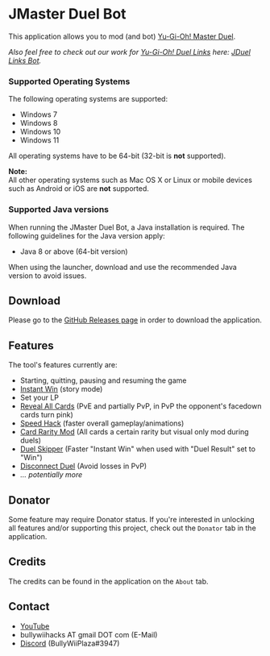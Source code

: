 # JMaster Duel Bot

This application allows you to mod (and bot) [Yu-Gi-Oh! Master Duel](https://store.steampowered.com/app/1449850/YuGiOh_Master_Duel).

*Also feel free to check out our work for [Yu-Gi-Oh! Duel Links](https://store.steampowered.com/app/601510/YuGiOh_Duel_Links) here: [JDuel Links Bot](../../../JDuel-Links-Bot).*

### Supported Operating Systems
The following operating systems are supported:
* Windows 7
* Windows 8
* Windows 10
* Windows 11

All operating systems have to be 64-bit (32-bit is **not** supported).

**Note:**  
All other operating systems such as Mac OS X or Linux or mobile devices such as Android or iOS are **not** supported.

### Supported Java versions
When running the JMaster Duel Bot, a Java installation is required. The following guidelines for the Java version apply:
* Java 8 or above (64-bit version)  

When using the launcher, download and use the recommended Java version to avoid issues.

## Download
Please go to the [GitHub Releases page](../../releases/latest) in order to download the application.

## Features
The tool's features currently are:
- Starting, quitting, pausing and resuming the game
- [Instant Win](https://www.youtube.com/watch?v=7_rI8beVxaM) (story mode)
- Set your LP
- [Reveal All Cards](https://www.youtube.com/watch?v=AK-TBbZb8gc) (PvE and partially PvP, in PvP the opponent's facedown cards turn pink)
- [Speed Hack](https://www.youtube.com/watch?v=88L3He5ybjM) (faster overall gameplay/animations)
- [Card Rarity Mod](https://www.youtube.com/watch?v=d24A0XXhGMk) (All cards a certain rarity but visual only mod during duels)
- [Duel Skipper](https://www.youtube.com/watch?v=34L1Rf_eAB0) (Faster "Instant Win" when used with "Duel Result" set to "Win")
- [Disconnect Duel](https://www.youtube.com/watch?v=ynMg10qTHbo) (Avoid losses in PvP)
- *... potentially more*

## Donator
Some feature may require Donator status. If you're interested in unlocking all features and/or supporting this project, check out the `Donator` tab in the application.

## Credits
The credits can be found in the application on the `About` tab.

## Contact

- [YouTube](https://www.youtube.com/user/BullyWiiPlaza)
- bullywiihacks AT gmail DOT com (E-Mail)
- [Discord](https://discord.gg/5JcvrUg) (BullyWiiPlaza#3947)